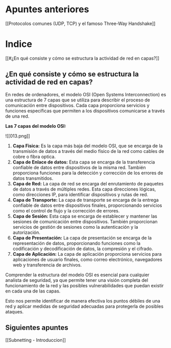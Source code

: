 
# Apuntes anteriores
[[Protocolos comunes (UDP, TCP) y el famoso Three-Way Handshake]]

# Indice

[[#¿En qué consiste y cómo se estructura la actividad de red en capas?]]
## **¿En qué consiste y cómo se estructura la actividad de red en capas?**

En redes de ordenadores, el modelo OSI (Open Systems Interconnection) es una estructura de 7 capas que se utiliza para describir el proceso de comunicación entre dispositivos. Cada capa proporciona servicios y funciones específicas que permiten a los dispositivos comunicarse a través de una red.

**Las 7 capas del modelo OSI:**

![[013.png]]

1. **Capa Fisica:**
	Es la capa más baja del modelo OSI, que se encarga de la transmisión de datos a través del medio físico de la red como cables de cobre o fíbra optica.
2. **Capa de Enlace de datos:**
	Esta capa se encarga de la transferencia confiable de datos entre dispositivos de la misma red. También proporciona funciones para la detección y corrección de los errores de datos transmitidos. 
3. **Capa de Red:**
	La capa de red se encarga del enrutamiento de paquetes de datos a través de múltiples redes. Esta capa direcciones lógicas, como direcciones IP, para identificar dispositivos y rutas de red.
4. **Capa de Transporte:**
	La capa de transporte se encarga de la entrega confiable de datos entre dispositivos finales, proporcionando servicios como el control de flujo y la corrección de errores.
5. **Capa de Sesión:**
	Esta capa se encarga de establecer y mantener las sesiones de comunicación entre dispositivos. También proporcionan servicios de gestión de sesiones como la autenticación y la autorización.
6. **Capa de Presentación:**
	La capa de presentación se encarga de la representación de datos, proporcionando funciones como la codificación y decodificación de datos, la compresión y el cifrado.
7. **Capa de Aplicación:**
	La capa de aplicación proporciona servicios para aplicaciones de usuario finales, como correo electrónico, navegadores web y transferencia de archivos.

Comprender la estructura del modelo OSI es esencial para cualquier analista de seguridad, ya que permite tener una visión completa del funcionamiento de la red y las posibles vulnerabilidades que puedan existir en cada una de las capas.

Esto nos permite identificar de manera efectiva los puntos débiles de una red y aplicar medidas de seguridad adecuadas para protegerla de posibles ataques.

## **Siguientes apuntes**

[[Subnetting - Introduccion]]
